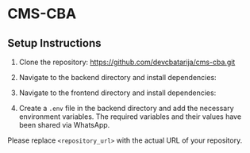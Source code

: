 # CMS-CBA

## Setup Instructions

1. Clone the repository: https://github.com/devcbatarija/cms-cba.git

2. Navigate to the backend directory and install dependencies:

3. Navigate to the frontend directory and install dependencies:

4. Create a `.env` file in the backend directory and add the necessary environment variables. The required variables and their values have been shared via WhatsApp.

Please replace `<repository_url>` with the actual URL of your repository.